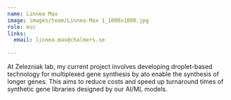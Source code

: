 ```yaml
---
name: Linnea Max
image: images/team/Linnea-Max 1_1000x1000.jpg
role: msc
links:
  email: linnea.max@chalmers.se
  
---
```


At Zelezniak lab, my current project involves developing droplet-based technology for multiplexed gene synthesis by ato enable the synthesis of longer genes. This aims to reduce costs and speed up turnaround times of synthetic gene libraries designed by our AI/ML models.
